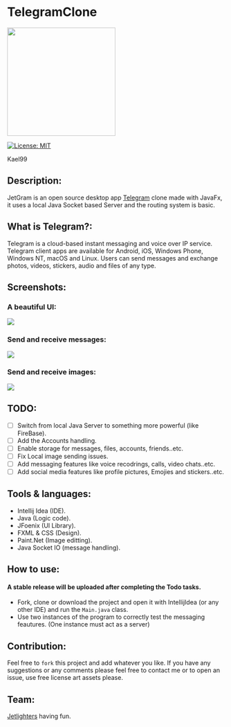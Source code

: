 # TelegramClone

<img width="250" src="Screenshots/Logo.png">

[![License: MIT](https://img.shields.io/badge/License-MIT-green.svg)](https://opensource.org/licenses/MIT)

Kael99

## Description:
JetGram is an open source desktop app [Telegram](https://github.com/telegramdesktop/tdesktop) clone made with JavaFx, it uses a local Java Socket based Server and the routing system is basic.

## What is Telegram?:
Telegram is a cloud-based instant messaging and voice over IP service. Telegram client apps are available for Android, iOS, Windows Phone, Windows NT, macOS and Linux. Users can send messages and exchange photos, videos, stickers, audio and files of any type.

## Screenshots:
### A beautiful UI:
<img src="Screenshots/HomePage.png">

### Send and receive messages:
<img src="Screenshots/JetLightUser.png">

### Send and receive images:
<img src="Screenshots/OussamaUser.png">

## TODO:
- [ ] Switch from local Java Server to something more powerful (like FireBase).
- [ ] Add the Accounts handling.
- [ ] Enable storage for messages, files, accounts, friends..etc.
- [ ] Fix Local image sending issues.
- [ ] Add messaging features like voice recodrings, calls, video chats..etc. 
- [ ] Add social media features like profile pictures, Emojies and stickers..etc.

## Tools & languages:    
* Intellij Idea (IDE).
* Java (Logic code).
* JFoenix (UI Library).
* FXML & CSS (Design).
* Paint.Net (Image editting).
* Java Socket IO (message handling).

## How to use: 
 #### A stable release will be uploaded after completing the Todo tasks.
 * Fork, clone or download the project and open it with IntellijIdea (or any other IDE) and run the `Main.java` class.
 * Use two instances of the program to correctly test the messaging feautures. (One instance must act as a server) 

## Contribution:
Feel free to `fork` this project and add whatever you like. If you have any suggestions or any comments please feel free to contact me or to open an issue, use free license art assets please.

## Team:
[Jetlighters](https://github.com/JetLightStudio) having fun.
